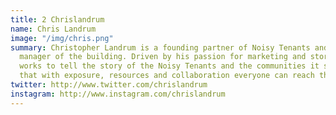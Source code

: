 ```yaml
---
title: 2 Chrislandrum
name: Chris Landrum
image: "/img/chris.png"
summary: Christopher Landrum is a founding partner of Noisy Tenants and community
  manager of the building. Driven by his passion for marketing and storytelling Chris
  works to tell the story of the Noisy Tenants and the communities it serves. He believes
  that with exposure, resources and collaboration everyone can reach their full potential.
twitter: http://www.twitter.com/chrislandrum
instagram: http://www.instagram.com/chrislandrum
---
```


